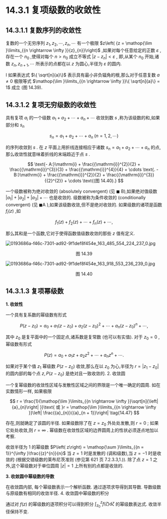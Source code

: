 # 14.3.1 复项级数的收敛性

## 14.3.1.1 复数序列的收敛性

复数的一个无穷序列 ${z}_{1},{z}_{2},\cdots ,{z}_{n},\cdots$ 有一个极限 $z\left( {z = \mathop{\lim }\limits_{{n \rightarrow  \infty }}{z}_{n}}\right)$ ,如果对每个任意给定的正数 $\varepsilon$ ,存在一个 ${n}_{0}$ ,使得对每个 $n > {n}_{0}$ 成立不等式 $\left| {z - {z}_{n}}\right|  < \varepsilon$ , 即,从某个 ${n}_{0}$ 开始,诸数 ${z}_{n},{z}_{n + 1},\cdots$ 所表示的点都在以 $z$ 为圆心,半径为 $\varepsilon$ 的圆内.

I 如果表达式 $\{ \sqrt[n]{a}\}$ 表示具有最小非负辐角的根,那么对于任意复数 $a \neq  0$ 极限等式 $\mathop{\lim }\limits_{{n \rightarrow  \infty }}\{ \sqrt[n]{a}\}  = 1$ 成立 (图 14.39).

## 14.3.1.2 复项无穷级数的收敛性

具有复项 ${a}_{i}$ 的一个级数 ${a}_{1} + {a}_{2} + \cdots  + {a}_{n} + \cdots$ 收敛到数 $s$ ,称为该级数的和,如果部分和 ${s}_{n}$

$$
{s}_{n} = {a}_{1} + {a}_{2} + \cdots  + {a}_{n}\;\left( {n = 1,2,\cdots }\right)  \tag{14.44}
$$

的序列收敛到 $s$ . 在 $z$ 平面上用折线连接相应于诸数 ${s}_{n} = {a}_{1} + {a}_{2} + \cdots  + {a}_{n}$ 的点, 那么收敛性就意味着折线的末端趋近于点 $s$ .

$$
\text{- A:}\mathrm{i} + \frac{{\mathrm{i}}^{2}}{2} + \frac{{\mathrm{i}}^{3}}{3} + \frac{{\mathrm{i}}^{4}}{4} + \cdots \text{. - B:}\mathrm{i} + \frac{{\mathrm{i}}^{2}}{2} + \frac{{\mathrm{i}}^{3}}{{2}^{2}} + \cdots \text{(图 14.40).}
$$

一个级数被称为绝对收敛的 (absolutely convergent) (见 $\blacksquare$ B),如果绝对值级数 $\left| {a}_{1}\right|  + \left| {a}_{2}\right|  + \left| {a}_{3}\right|  + \cdots$ 也是收敛的. 级数被称为条件收敛的 (conditionally convergent) (见 $\blacksquare \mathrm{A}$ ),如果该级数收敛,但不是绝对收敛的. 如果级数的诸项是函数 ${f}_{i}\left( z\right)$ ,如

$$
{f}_{1}\left( z\right)  + {f}_{2}\left( z\right)  + \cdots  + {f}_{n}\left( z\right)  + \cdots , \tag{14.45}
$$

那么其和是一个函数,它对于使得函数值级数收敛的那些 $z$ 值有定义.

![0193686a-f46c-7301-ad92-9f1def8f454e_163_485_554_224_237_0.jpg](/images/0193686a-f46c-7301-ad92-9f1def8f454e_163_485_554_224_237_0.jpg)

<center>图 14.39</center>

![0193686a-f46c-7301-ad92-9f1def8f454e_163_918_553_236_239_0.jpg](/images/0193686a-f46c-7301-ad92-9f1def8f454e_163_918_553_236_239_0.jpg)

<center>图 14.40</center>

## 14.3.1.3 复项幂级数

**1. 收敛性**

一个具有复系数的幂级数有形式

$$
P\left( {z - {z}_{0}}\right)  = {a}_{0} + {a}_{1}\left( {z - {z}_{0}}\right)  + {a}_{2}{\left( z - {z}_{0}\right) }^{2} + \cdots  + {a}_{n}{\left( z - {z}_{0}\right) }^{n} + \cdots , \tag{14.46a}
$$

其中 ${z}_{0}$ 是复平面中的一个固定点,诸系数是复常数 (也可以有实值). 对于 ${z}_{0} = 0$ , 幂级数有形式

$$
P\left( z\right)  = {a}_{0} + {a}_{1}z + {a}_{2}{z}^{2} + \cdots  + {a}_{n}{z}^{n} + \cdots . \tag{14.46b}
$$

如果对于某个值 ${z}_{1}$ 幂级数 $P\left( {z - {z}_{0}}\right)$ 收敛,那么在以 ${z}_{0}$ 为心,半径为 $r = \left| {{z}_{1} - {z}_{0}}\right|$ 的圆内部的每个点 $z, P\left( {z - {z}_{0}}\right)$ 是绝对且一致收敛的. 2. 收敛圆

一个复幂级数的收敛性区域与发散性区域之间的界限是一个唯一确定的圆周. 如在实数情形一样, 如果极限

$$
r = \frac{1}{\mathop{\lim }\limits_{{n \rightarrow  \infty }}\sqrt[n]{\left| {a}_{n}\right| }}\text{ 或 }r = \mathop{\lim }\limits_{{n \rightarrow  \infty }}\left| \frac{{a}_{n}}{{a}_{n + 1}}\right|  \tag{14.47}
$$

存在,则就确定了该圆的半径. 如果级数除了在 $z = {z}_{0}$ 外处处发散,则 $r = 0$ ; 如果它处处收敛,则 $r = \infty$ . 幂级数在收敛性区域的边界圆周上的性状必须逐点地加以考察.

收敛半径为 1 的幂级数 $P\left( z\right)  = \mathop{\sum }\limits_{{n = 1}}^{\infty }\frac{{z}^{n}}{n}$ 当 $z = 1$ 时是发散的 (调和级数),当 $z =  - 1$ 时是收敛的 (根据交错级数的莱布尼茨准则 (参见第 621 页 7.2.3.3,1.)). 除了点 $z = 1$ 之外,这个幂级数对于单位圆周 $\left| z\right|  = 1$ 上所有别的点都是收敛的.

**3. 收敛圆中幂级数的导数**

在收敛圆内部, 每个幂级数表示一个解析函数. 通过逐项求导得到其导数. 导数级数与原级数有相同的收敛半径. 4. 收敛圆中幂级数的积分

通过对 $f\left( z\right)$ 的幂级数的逐项积分可以得到积分 ${\int }_{{z}_{0}}^{z}f\left( \zeta \right) \mathrm{d}\zeta$ 的幂级数表达式. 收敛半径保持不变.
